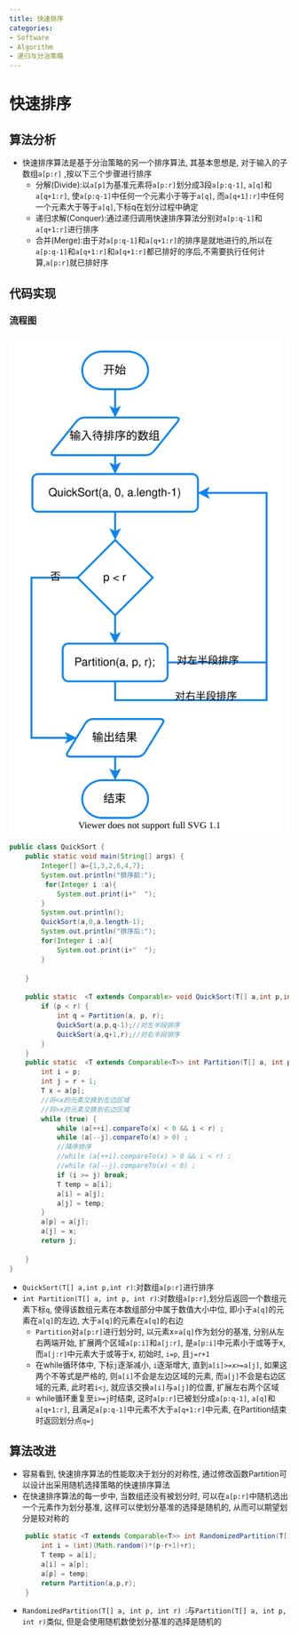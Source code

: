 ```yaml
---
title: 快速排序
categories:
- Software
- Algorithm
- 递归与分治策略
---
```

# 快速排序

## 算法分析

- 快速排序算法是基于分治策略的另一个排序算法, 其基本思想是, 对于输入的子数组`a[p:r]` ,按以下三个步骤进行排序
    - 分解(Divide):以`a[p]`为基准元素将`a[p:r]`划分成3段`a[p:q-1]`, `a[q]`和`a[q+1:r]`, 使`a[p:q-1]`中任何一个元素小于等于`a[q]`, 而`a[q+1]:r]`中任何一个元素大于等于`a[q]`,下标q在划分过程中确定
    - 递归求解(Conquer):通过递归调用快速排序算法分别对`a[p:q-1]`和`a[q+1:r]`进行排序
    - 合并(Merge):由于对`a[p:q-1]`和`a[q+1:r]`的排序是就地进行的,所以在`a[p:q-1]`和`a[q+1:r]`和`a[q+1:r]`都已排好的序后,不需要执行任何计算,`a[p:r]`就已排好序

## 代码实现

### 流程图

![Flowchart](https://raw.githubusercontent.com/LuShan123888/Files/main/Pictures/2020-12-10-2020-11-08-Flowchart-4824352.svg)

```java
public class QuickSort {
    public static void main(String[] args) {
        Integer[] a={1,3,2,6,4,7};
        System.out.println("排序前:");
         for(Integer i :a){
            System.out.print(i+"  ");
        }
        System.out.println();
        QuickSort(a,0,a.length-1);
        System.out.println("排序后:");
        for(Integer i :a){
            System.out.print(i+"  ");
        }

    }

    public static  <T extends Comparable> void QuickSort(T[] a,int p,int r){
        if (p < r) {
            int q = Partition(a, p, r);
            QuickSort(a,p,q-1);//对左半段排序
            QuickSort(a,q+1,r);//对右半段排序
        }
    }
    public static  <T extends Comparable<T>> int Partition(T[] a, int p, int r) {
        int i = p;
        int j = r + 1;
        T x = a[p];
        //将<x的元素交换到左边区域
        //将>x的元素交换到右边区域
        while (true) {
            while (a[++i].compareTo(x) < 0 && i < r) ;
            while (a[--j].compareTo(x) > 0) ;
            //降序排序
            //while (a[++i].compareTo(x) > 0 && i < r) ;
            //while (a[--j].compareTo(x) < 0) ;
            if (i >= j) break;
            T temp = a[i];
            a[i] = a[j];
            a[j] = temp;
        }
        a[p] = a[j];
        a[j] = x;
        return j;

    }
}
```

- `QuickSort(T[] a,int p,int r)`:对数组`a[p:r]`进行排序
- `int Partition(T[] a, int p, int r)`:对数组`a[p:r]`,划分后返回一个数组元素下标`q`, 使得该数组元素在本数组部分中属于数值大小中位, 即小于`a[q]`的元素在`a[q]`的左边, 大于`a[q]`的元素在`a[q]`的右边
    - `Partition`对`a[p:r]`进行划分时, 以元素x=`a[q]`作为划分的基准, 分别从左右两端开始, 扩展两个区域`a[p:i]`和`a[j:r]`, 是`a[p:i]`中元素小于或等于x, 而`a[j:r]`中元素大于或等于x, 初始时, `i=p`, 且`j=r+1`
    - 在while循环体中, 下标`j`逐渐减小, `i`逐渐增大, 直到`a[i]>=x>=a[j]`, 如果这两个不等式是严格的, 则`a[i]`不会是左边区域的元素, 而`a[j]`不会是右边区域的元素, 此时若`i<j`, 就应该交换`a[i]`与`a[j]`的位置, 扩展左右两个区域
    - while循环重复至`i>=j`时结束, 这时`a[p:r]`已被划分成`a[p:q-1]`, `a[q]`和`a[q+1:r]`, 且满足`a[p:q-1]`中元素不大于`a[q+1:r]`中元素, 在Partition结束时返回划分点`q=j`

## 算法改进

- 容易看到, 快速排序算法的性能取决于划分的对称性, 通过修改函数Partition可以设计出采用随机选择策略的快速排序算法
- 在快速排序算法的每一步中, 当数组还没有被划分时, 可以在`a[p:r]`中随机选出一个元素作为划分基准, 这样可以使划分基准的选择是随机的, 从而可以期望划分是较对称的

```java
    public static <T extends Comparable<T>> int RandomizedPartition(T[] a, int p, int r) {
        int i = (int)(Math.random()*(p-r+1)+r);
        T temp = a[i];
        a[i] = a[p];
        a[p] = temp;
        return Partition(a,p,r);
    }
```

- `RandomizedPartition(T[] a, int p, int r) `:与`Partition(T[] a, int p, int r)`类似, 但是会使用随机数使划分基准的选择是随机的


